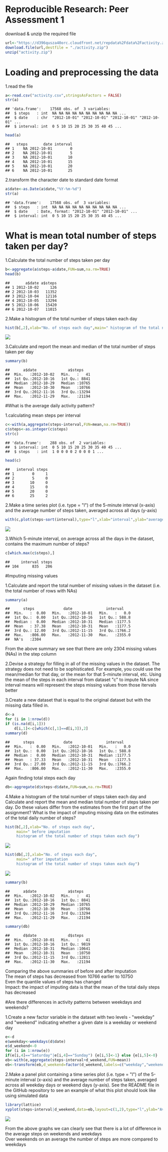 # Reproducible Research: Peer Assessment 1
download & unzip the required file

```r
url<-"https://d396qusza40orc.cloudfront.net/repdata%2Fdata%2Factivity.zip"
download.file(url,destfile = "./activity.zip")
unzip("activity.zip")
```

#  Loading and preprocessing the data
1.read the file

```r
a<-read.csv("activity.csv",stringsAsFactors = FALSE)
str(a)
```

```
## 'data.frame':	17568 obs. of  3 variables:
##  $ steps   : int  NA NA NA NA NA NA NA NA NA NA ...
##  $ date    : chr  "2012-10-01" "2012-10-01" "2012-10-01" "2012-10-01" ...
##  $ interval: int  0 5 10 15 20 25 30 35 40 45 ...
```

```r
head(a)
```

```
##   steps       date interval
## 1    NA 2012-10-01        0
## 2    NA 2012-10-01        5
## 3    NA 2012-10-01       10
## 4    NA 2012-10-01       15
## 5    NA 2012-10-01       20
## 6    NA 2012-10-01       25
```

2.transform the character date to standard date format

```r
a$date<-as.Date(a$date,"%Y-%m-%d")
str(a)
```

```
## 'data.frame':	17568 obs. of  3 variables:
##  $ steps   : int  NA NA NA NA NA NA NA NA NA NA ...
##  $ date    : Date, format: "2012-10-01" "2012-10-01" ...
##  $ interval: int  0 5 10 15 20 25 30 35 40 45 ...
```

# What is mean total number of steps taken per day?

1.Calculate the total number of steps taken per day

```r
b<-aggregate(a$steps~a$date,FUN=sum,na.rm=TRUE)
head(b)
```

```
##       a$date a$steps
## 1 2012-10-02     126
## 2 2012-10-03   11352
## 3 2012-10-04   12116
## 4 2012-10-05   13294
## 5 2012-10-06   15420
## 6 2012-10-07   11015
```
2.Make a histogram of the total number of steps taken each day

```r
hist(b[,2],xlab="No. of steps each day",main=" histogram of the total number of steps taken each day")  
```

![](PA1_template_files/figure-html/unnamed-chunk-5-1.png) 

3.Calculate and report the mean and median of the total number of steps taken per day

```r
summary(b)
```

```
##      a$date              a$steps     
##  Min.   :2012-10-02   Min.   :   41  
##  1st Qu.:2012-10-16   1st Qu.: 8841  
##  Median :2012-10-29   Median :10765  
##  Mean   :2012-10-30   Mean   :10766  
##  3rd Qu.:2012-11-16   3rd Qu.:13294  
##  Max.   :2012-11-29   Max.   :21194
```

#What is the average daily activity pattern?

1.calculating mean steps per interval

```r
c<-with(a,aggregate(steps~interval,FUN=mean,na.rm=TRUE))
c$steps<-as.integer(c$steps)
str(c)
```

```
## 'data.frame':	288 obs. of  2 variables:
##  $ interval: int  0 5 10 15 20 25 30 35 40 45 ...
##  $ steps   : int  1 0 0 0 0 2 0 0 0 1 ...
```

```r
head(c)
```

```
##   interval steps
## 1        0     1
## 2        5     0
## 3       10     0
## 4       15     0
## 5       20     0
## 6       25     2
```
2.Make a time series plot (i.e. type = "l") of the 5-minute interval (x-axis) and the average number of steps taken, averaged across all days (y-axis)

```r
with(c,plot(steps~sort(interval),type="l",xlab="interval",ylab="average steps"))  
```

![](PA1_template_files/figure-html/unnamed-chunk-8-1.png) 

3.Which 5-minute interval, on average across all the days in the dataset, contains the maximum number of steps?

```r
c[which.max(c$steps),]
```

```
##     interval steps
## 104      835   206
```

#Imputing missing values

1.Calculate and report the total number of missing values in the dataset (i.e. the total number of rows with NAs)

```r
summary(a)
```

```
##      steps             date               interval     
##  Min.   :  0.00   Min.   :2012-10-01   Min.   :   0.0  
##  1st Qu.:  0.00   1st Qu.:2012-10-16   1st Qu.: 588.8  
##  Median :  0.00   Median :2012-10-31   Median :1177.5  
##  Mean   : 37.38   Mean   :2012-10-31   Mean   :1177.5  
##  3rd Qu.: 12.00   3rd Qu.:2012-11-15   3rd Qu.:1766.2  
##  Max.   :806.00   Max.   :2012-11-30   Max.   :2355.0  
##  NA's   :2304
```
From the above summary we see that there are only 2304 missing values (NAs) in the step column  

2.Devise a strategy for filling in all of the missing values in the dataset. The strategy does not need to be sophisticated. For example, you could use the mean/median for that day, or the mean for that 5-minute interval, etc.
Using the mean of the steps in each interval from dataset "c" to impute NA since interval means will represent the steps missing values from those itervals better  

3.Create a new dataset that is equal to the original dataset but with the missing data filled in.

```r
d<-a
for (i in 1:nrow(d))
if (is.na(d[i,1]))
    d[i,1]<-c[which(c[,1]==d[i,3]),2]
summary(d)
```

```
##      steps             date               interval     
##  Min.   :  0.00   Min.   :2012-10-01   Min.   :   0.0  
##  1st Qu.:  0.00   1st Qu.:2012-10-16   1st Qu.: 588.8  
##  Median :  0.00   Median :2012-10-31   Median :1177.5  
##  Mean   : 37.33   Mean   :2012-10-31   Mean   :1177.5  
##  3rd Qu.: 27.00   3rd Qu.:2012-11-15   3rd Qu.:1766.2  
##  Max.   :806.00   Max.   :2012-11-30   Max.   :2355.0
```

Again finding total steps each day

```r
db<-aggregate(d$steps~d$date,FUN=sum,na.rm=TRUE)
```
4.Make a histogram of the total number of steps taken each day and Calculate and report the mean and median total number of steps taken per day. Do these values differ from the estimates from the first part of the assignment? What is the impact of imputing missing data on the estimates of the total daily number of steps?

```r
hist(b[,2],xlab="No. of steps each day",
     main=" before imputation
     histogram of the total number of steps taken each day")
```

![](PA1_template_files/figure-html/unnamed-chunk-13-1.png) 

```r
hist(db[,2],xlab="No. of steps each day",
     main=" after imputation
     histogram of the total number of steps taken each day")
```

![](PA1_template_files/figure-html/unnamed-chunk-13-2.png) 

```r
summary(b)
```

```
##      a$date              a$steps     
##  Min.   :2012-10-02   Min.   :   41  
##  1st Qu.:2012-10-16   1st Qu.: 8841  
##  Median :2012-10-29   Median :10765  
##  Mean   :2012-10-30   Mean   :10766  
##  3rd Qu.:2012-11-16   3rd Qu.:13294  
##  Max.   :2012-11-29   Max.   :21194
```

```r
summary(db)
```

```
##      d$date              d$steps     
##  Min.   :2012-10-01   Min.   :   41  
##  1st Qu.:2012-10-16   1st Qu.: 9819  
##  Median :2012-10-31   Median :10641  
##  Mean   :2012-10-31   Mean   :10750  
##  3rd Qu.:2012-11-15   3rd Qu.:12811  
##  Max.   :2012-11-30   Max.   :21194
```
Comparing the above summaries of before and after imputation  
The mean of steps has decreased from 10766 earlier to 10750  
Even the quantile values of steps has changed  
Impact: the impact of imputing data is that the mean of the total daily steps has decreased

#Are there differences in activity patterns between weekdays and weekends?

1.Create a new factor variable in the dataset with two levels - "weekday" and "weekend" indicating whether a given date is a weekday or weekend day

```r
e<-d
e$weekday<-weekdays(d$date)
e$d_weekend<-0
for (i in 1:nrow(e))
if(e[i,4]=="Saturday"|e[i,4]=="Sunday") {e[i,5]<-1} else {e[i,5]<-0}
eb<-with(e,aggregate(steps~interval+d_weekend,FUN=mean))
eb<-transform(eb,d_weekend=factor(d_weekend,labels=c("weekday","weekend")))
```
2.Make a panel plot containing a time series plot (i.e. type = "l") of the 5-minute interval (x-axis) and the average number of steps taken, averaged across all weekday days or weekend days (y-axis). See the README file in the GitHub repository to see an example of what this plot should look like using simulated data

```r
library(lattice)
xyplot(steps~interval|d_weekend,data=eb,layout=c(1,2),type="l",ylab="Average no. of Steps per interval")  
```

![](PA1_template_files/figure-html/unnamed-chunk-15-1.png) 
  
  From the above graphs we can clearly see that there is a lot of difference in the average steps on weekends and weekdays  
Over weekends on an average the number of steps are more compared to weekdays  
